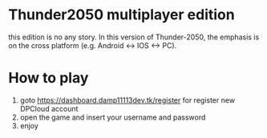 # Thunder2050 multiplayer edition
this edition is no any story. In this version of Thunder-2050, the emphasis is on the cross platform (e.g. Android <-> IOS <-> PC).

# How to play
1. goto https://dashboard.damp11113dev.tk/register for register new DPCloud account
2. open the game and insert your username and password
3. enjoy
